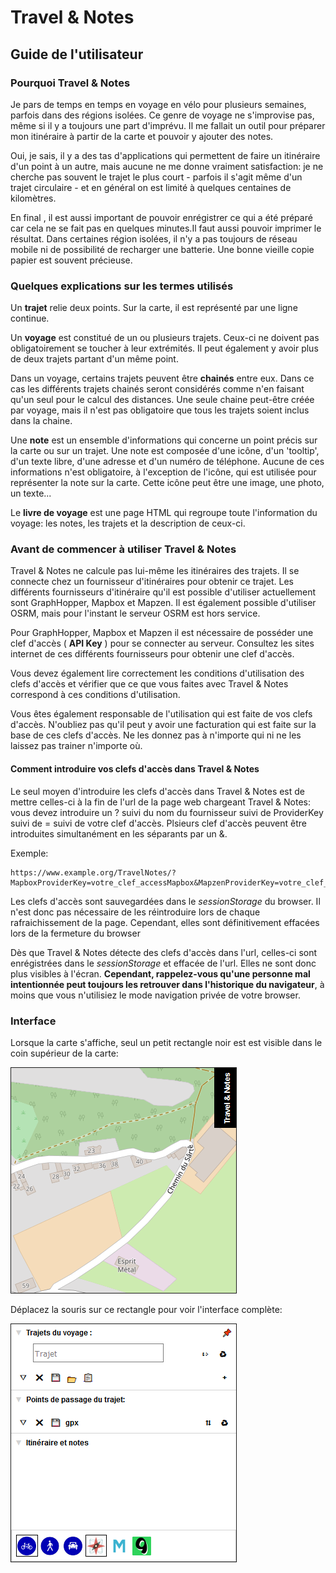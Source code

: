 # Travel & Notes

## Guide de l'utilisateur

### Pourquoi Travel & Notes

Je pars de temps en temps en voyage en vélo pour plusieurs semaines, parfois dans des régions isolées. Ce genre de voyage ne s'improvise pas, même si il y a
toujours une part d'imprévu. Il me fallait un outil pour préparer mon itinéraire à partir de la carte et pouvoir y ajouter des notes.

Oui, je sais, il y a des tas d'applications qui permettent de faire un itinéraire d'un point à un autre, mais aucune ne me donne vraiment satisfaction: 
je ne cherche pas souvent le trajet le plus court - parfois il s'agit même d'un trajet circulaire - et en général on est limité à quelques centaines 
de kilomètres.

En final , il est aussi important de pouvoir enrégistrer ce qui a été préparé car cela ne se fait pas en quelques minutes.Il faut aussi pouvoir imprimer le résultat. Dans
certaines région isolées, il n'y a pas toujours de réseau mobile ni de possibilité de recharger une batterie. Une bonne vieille copie papier est souvent précieuse.

### Quelques explications sur les termes utilisés

Un **trajet** relie deux points. Sur la carte, il est représenté par une ligne continue.

Un **voyage** est constitué de un ou plusieurs trajets. Ceux-ci ne doivent pas obligatoirement se toucher à leur extrémités. Il peut également y avoir plus de deux trajets
partant d'un même point.

Dans un voyage, certains trajets peuvent être **chainés** entre eux. Dans ce cas les différents trajets chainés seront considérés comme n'en faisant qu'un seul pour le calcul des distances. Une seule chaine
peut-être créée par voyage, mais il n'est pas obligatoire que tous les trajets soient inclus dans la chaine.

Une **note** est un ensemble d'informations qui concerne un point précis sur la carte ou sur un trajet. Une note est composée d'une icône, d'un 'tooltip', d'un texte libre, d'une adresse et d'un numéro de téléphone.
Aucune de ces informations n'est obligatoire, à l'exception de l'icône, qui est utilisée pour représenter la note sur la carte. Cette icône peut être une image, une photo, un texte...

Le **livre de voyage** est une page HTML qui regroupe toute l'information du voyage: les notes, les trajets et la description de ceux-ci.

### Avant de commencer à utiliser Travel & Notes

Travel & Notes ne calcule pas lui-même les itinéraires des trajets. Il se connecte chez un fournisseur d'itinéraires pour obtenir ce trajet. Les différents fournisseurs d'itinéraire qu'il est possible d'utiliser actuellement
sont GraphHopper, Mapbox et Mapzen. Il est également possible d'utiliser OSRM, mais pour l'instant le serveur OSRM est hors service.

Pour GraphHopper, Mapbox et Mapzen il est nécessaire de posséder une clef d'accès ( **API Key** ) pour se connecter au serveur. Consultez les sites internet de ces différents fournisseurs pour obtenir une clef d'accès.

Vous devez également lire correctement  les conditions d'utilisation des clefs d'accès et vérifier que ce que vous faites avec Travel & Notes correspond à ces conditions d'utilisation.

Vous êtes également responsable de l'utilisation qui est faite de vos clefs d'accès. N'oubliez pas qu'il peut y avoir une facturation qui est faite sur la base de ces clefs d'accès. Ne les donnez pas à n'importe qui 
ni ne les laissez pas trainer n'importe où.

#### Comment introduire vos clefs d'accès dans Travel & Notes

Le seul moyen d'introduire les clefs d'accès dans Travel & Notes est de mettre celles-ci à la fin de l'url de la page web chargeant Travel & Notes: vous devez introduire un ? suivi du nom du fournisseur suivi de ProviderKey
suivi de = suivi de votre clef d'accès. Plsieurs clef d'accès peuvent être introduites simultanément en les séparants par un &.

Exemple:
```
https://www.example.org/TravelNotes/?MapboxProviderKey=votre_clef_accessMapbox&MapzenProviderKey=votre_clef_access_Mapzen&GraphHopperProviderKey=votre_clef_acces_GraphHopper
```

Les clefs d'accès sont sauvegardées dans le _sessionStorage_ du browser. Il n'est donc pas nécessaire de les réintroduire lors de chaque rafraichissement de la page. Cependant, elles sont définitivement effacées 
lors de la fermeture du browser

Dès que Travel & Notes détecte des clefs d'accès dans l'url, celles-ci sont enrégistrées dans le _sessionStorage_ et effacée de l'url. Elles ne sont donc plus visibles à l'écran.
**Cependant, rappelez-vous qu'une personne mal intentionnée peut toujours les retrouver dans l'historique du navigateur**, à moins que vous n'utilisiez le mode navigation privée de votre browser.

### Interface

Lorsque la carte s'affiche, seul un petit rectangle noir est est visible dans le coin supérieur de la carte:

<img style="border:0.1em solid" src="MinInterface.PNG" />

Déplacez la souris sur ce rectangle pour voir l'interface complète:

<img style="border:0.1em solid" src="InterfaceFR.PNG" />